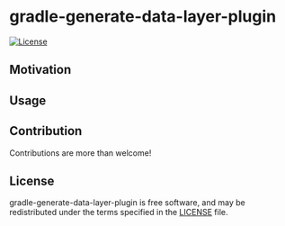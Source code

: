 # gradle-generate-data-layer-plugin

[![License](http://img.shields.io/:license-mit-blue.svg)](http://doge.mit-license.org)

## Motivation

## Usage

## Contribution

Contributions are more than welcome!

## License

gradle-generate-data-layer-plugin is free software, and may be redistributed under the terms specified in the [LICENSE] file.

[LICENSE]: /LICENSE
